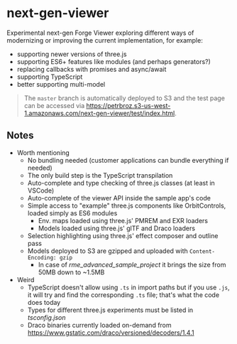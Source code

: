 # next-gen-viewer

Experimental next-gen Forge Viewer exploring different ways of modernizing or improving the current implementation, for example:

- supporting newer versions of three.js
- supporting ES6+ features like modules (and perhaps generators?)
- replacing callbacks with promises and async/await
- supporting TypeScript
- better supporting multi-model

> The `master` branch is automatically deployed to S3 and the test page can be accessed via https://petrbroz.s3-us-west-1.amazonaws.com/next-gen-viewer/test/index.html.

## Notes

- Worth mentioning
  - No bundling needed (customer applications can bundle everything if needed)
  - The only build step is the TypeScript transpilation
  - Auto-complete and type checking of three.js classes (at least in VSCode)
  - Auto-complete of the viewer API inside the sample app's code
  - Simple access to "example" three.js components like OrbitControls, loaded simply as ES6 modules
    - Env. maps loaded using three.js' PMREM and EXR loaders
    - Models loaded using three.js' glTF and Draco loaders
  - Selection highlighting using three.js' effect composer and outline pass
  - Models deployed to S3 are gzipped and uploaded with `Content-Encoding: gzip`
    - In case of _rme_advanced_sample_project_ it brings the size from 50MB down to ~1.5MB
- Weird
  - TypeScript doesn't allow using `.ts` in import paths but if you use `.js`, it will try and find the corresponding `.ts` file; that's what the code does today
  - Types for different three.js experiments must be listed in _tsconfig.json_
  - Draco binaries currently loaded on-demand from https://www.gstatic.com/draco/versioned/decoders/1.4.1